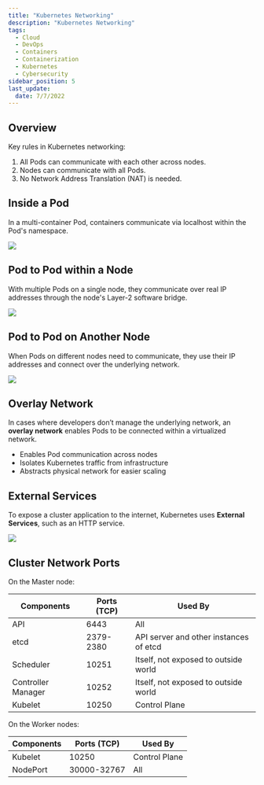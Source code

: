 ```yaml
---
title: "Kubernetes Networking"
description: "Kubernetes Networking"
tags:
  - Cloud
  - DevOps
  - Containers
  - Containerization
  - Kubernetes
  - Cybersecurity
sidebar_position: 5
last_update:
  date: 7/7/2022
---
```



## Overview

Key rules in Kubernetes networking:

1. All Pods can communicate with each other across nodes.
2. Nodes can communicate with all Pods.
3. No Network Address Translation (NAT) is needed.

## Inside a Pod

In a multi-container Pod, containers communicate via localhost within the Pod's namespace.

<div class='img-center'>

![](/img/docs/k8snetworkinginsideapod2.png)

</div>

## Pod to Pod within a Node

With multiple Pods on a single node, they communicate over real IP addresses through the node's Layer-2 software bridge.

<div class='img-center'>

![](/img/docs/k8snetworkingpodtopodinsidenode.png)

</div>

## Pod to Pod on Another Node

When Pods on different nodes need to communicate, they use their IP addresses and connect over the underlying network.

<div class='img-center'>

![](/img/docs/pod-to-pod-to-another-node.png)

</div>


## Overlay Network

In cases where developers don’t manage the underlying network, an **overlay network** enables Pods to be connected within a virtualized network.

- Enables Pod communication across nodes
- Isolates Kubernetes traffic from infrastructure
- Abstracts physical network for easier scaling

## External Services 

To expose a cluster application to the internet, Kubernetes uses **External Services**, such as an HTTP service.

<div class='img-center'>

![](/img/docs/k8sexternalserviceshttp.png)

</div>

## Cluster Network Ports 

On the Master node:

Components | Ports (TCP) | Used By
---------|----------|---------
API                 | 6443      | All
etcd                | 2379-2380 | API server and other instances of etcd
Scheduler           | 10251     | Itself, not exposed to outside world 
Controller Manager  | 10252     | Itself, not exposed to outside world 
Kubelet             | 10250     | Control Plane 

On the Worker nodes:

Components | Ports (TCP) | Used By
---------|----------|---------
Kubelet             | 10250         | Control Plane 
NodePort            | 30000-32767   | All 



 

 
